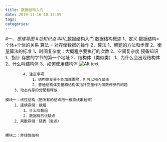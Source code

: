 ```yaml
---
title: 数据结构入门
date: 2019-11-16 10:17:59
tags: 
categories: 
---
```

#一、*思维导图*
#*总知识点*
##V_数据结构入门
	数据结构概述
		1、定义
			数据结构= 个体+个体的关系
			算法 = 对存储数据的操作
		2、算法
			1、解题的方法和步骤
			2、衡量算法的标准
				1、时间复杂度：大概程序要执行的次数
				2、空间复杂度
	预备知识
		1、指针
			存放的字节的第一个地址
		2、结构体（类似类）
			1、为什么会出现结构体
			2、什么叫结构体
			3、如何使用结构体
![Alt text](./1564908184238.png)


			4、注意事项 
				1、结构体变量不能加减乘除，但可以相互赋值
				2、普通结构体变量和结构体指针变量作为函数传参的问题
		3、动态内存的分配和释放
		
	模块一：线性结构（把所有的结点用一根直线串起来）
		1、连续存储：数组
			1、什么叫数组
			2、数据有的优缺点
		2、离散存储：链表（重点）


	模块二：非线性结构
		
